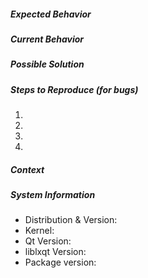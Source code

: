 <!--- BEFORE FILLING OUT THIS REPORT FORM:                                 --->
<!--- Dear users of stable and LTS (Long Term Service) distributions:      --->
<!--- Please do NOT file bugs against outdated versions of LXQt            --->
<!--- components, which such distributions likely use; instead, use your   --->
<!--- distribution's bugtracker. This is especially true for Ubuntu LTS!   --->

<!--- Provide a general summary of the issue in the title above. You       --->
<!--- should not delete relevant sections and/or questions in your report  --->

##### Expected Behavior
<!--- If you're describing a bug, tell us what should happen                -->
<!--- If you're suggesting a change/improvement, tell us how it should work -->

##### Current Behavior
<!--- If describing a bug, tell us what happens instead of the expected    --->
<!--- behaviour. If suggesting a change/improvement, explain the difference -->
<!--- from current behavior (a screenshot might help)                      --->

##### Possible Solution
<!--- Not obligatory, but suggest a fix/reason for the bug,                --->
<!--- or ideas how to implement the addition or change                     --->

##### Steps to Reproduce (for bugs)
<!--- Provide a link to a live example, or an unambiguous set of steps to  --->
<!--- reproduce this bug. Include code to reproduce, if relevant           --->
1. 
2. 
3. 
4. 

##### Context
<!--- How has this issue affected you? What are you trying to accomplish?  --->
<!--- Providing context helps us come up with a solution that is most      --->
<!--- useful in the real world                                             --->

##### System Information
<!--- Include as many relevant details about the system you experienced    --->
<!--- the bug in                                                           --->
* Distribution & Version: 
* Kernel: 
* Qt Version: 
* liblxqt Version: 
* Package version: 
